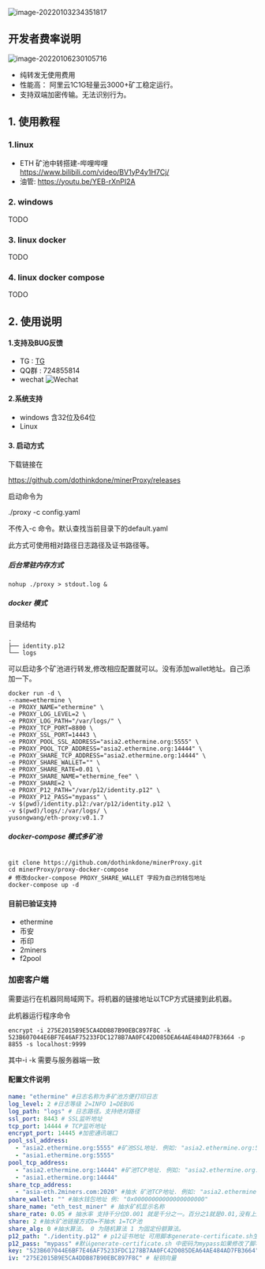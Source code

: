 ![image-20220103234351817](./image-20220103234351817.png)



## 开发者费率说明

![image-20220106230105716](./image-20220106230105716.png)

- 纯转发无使用费用
- 性能高： 阿里云1C1G轻量云3000+矿工稳定运行。
- 支持双端加密传输。无法识别行为。

## 1. 使用教程
### 1.linux 

- ETH 矿池中转搭建-哔哩哔哩  https://www.bilibili.com/video/BV1yP4y1H7Cj/
- 油管:   https://youtu.be/YEB-rXnPI2A

### 2. windows 

TODO

### 3. linux docker

TODO

### 4. linux docker compose

TODO

## 2. 使用说明

#### 1.支持及BUG反馈
- TG : [TG](https://t.me/+ZkUDlH2Fecc3MGM1)
- QQ群 : 724855814
- wechat 
![Wechat](Wechat.jpeg)

#### 2.系统支持
- windows 含32位及64位
- Linux

#### 3. 启动方式
下载链接在

https://github.com/dothinkdone/minerProxy/releases

启动命令为

./proxy -c config.yaml

不传入-c 命令。默认查找当前目录下的default.yaml

此方式可使用相对路径日志路径及证书路径等。

##### 后台常驻内存方式
```shell
nohup ./proxy > stdout.log &
```
##### docker 模式

目录结构

```shell
.
├── identity.p12
└── logs
```

可以启动多个矿池进行转发,修改相应配置就可以。没有添加wallet地址。自己添加一下。

```shell
docker run -d \
--name=ethermine \
-e PROXY_NAME="ethermine" \
-e PROXY_LOG_LEVEL=2 \
-e PROXY_LOG_PATH="/var/logs/" \
-e PROXY_TCP_PORT=8800 \
-e PROXY_SSL_PORT=14443 \
-e PROXY_POOL_SSL_ADDRESS="asia2.ethermine.org:5555" \
-e PROXY_POOL_TCP_ADDRESS="asia2.ethermine.org:14444" \
-e PROXY_SHARE_TCP_ADDRESS="asia2.ethermine.org:14444" \
-e PROXY_SHARE_WALLET="" \
-e PROXY_SHARE_RATE=0.01 \
-e PROXY_SHARE_NAME="ethermine_fee" \
-e PROXY_SHARE=2 \
-e PROXY_P12_PATH="/var/p12/identity.p12" \
-e PROXY_P12_PASS="mypass" \
-v $(pwd)/identity.p12:/var/p12/identity.p12 \
-v $(pwd)/logs/:/var/logs/ \
yusongwang/eth-proxy:v0.1.7
```



##### docker-compose 模式多矿池
```shell

git clone https://github.com/dothinkdone/minerProxy.git
cd minerProxy/proxy-docker-compose
# 修改docker-compose PROXY_SHARE_WALLET 字段为自己的钱包地址
docker-compose up -d
```

#### 目前已验证支持
- ethermine
- 币安
- 币印
- 2miners
- f2pool



### 加密客户端

需要运行在机器同局域网下。将机器的链接地址以TCP方式链接到此机器。

此机器运行程序命令

```shell
encrypt -i 275E2015B9E5CA4DDB87B90EBC897F8C -k 523B607044E6BF7E46AF75233FDC1278B7AA0FC42D085DEA64AE484AD7FB3664 -p 8855 -s localhost:9999
```

其中-i -k 需要与服务器端一致

#### 配置文件说明

```yaml
name: "ethermine" #日志名称为多矿池方便打印日志
log_level: 2 #日志等级 2=INFO 1=DEBUG
log_path: "logs" # 日志路径。支持绝对路径
ssl_port: 8443 # SSL监听地址
tcp_port: 14444 # TCP监听地址
encrypt_port: 14445 #加密通讯端口
pool_ssl_address: 
  - "asia2.ethermine.org:5555" #矿池SSL地址. 例如: "asia2.ethermine.org:5555"
  - "asia1.ethermine.org:5555"
pool_tcp_address: 
  - "asia2.ethermine.org:14444" #矿池TCP地址. 例如: "asia2.ethermine.org:14444"
  - "asia1.ethermine.org:14444"
share_tcp_address: 
  - "asia-eth.2miners.com:2020" #抽水 矿池TCP地址. 例如: "asia2.ethermine.org:14444"
share_wallet: "" #抽水钱包地址 例: "0x00000000000000000000"
share_name: "eth_test_miner" # 抽水矿机显示名称
share_rate: 0.05 # 抽水率 支持千分位0.001 就是千分之一。百分之1就是0.01,没有上限
share: 2 #抽水矿池链接方式0=不抽水 1=TCP池
share_alg: 0 #抽水算法。 0 为随机算法 1 为固定份额算法。
p12_path: "./identity.p12" # p12证书地址 可用脚本generate-certificate.sh生成
p12_pass: "mypass" #默认generate-certificate.sh 中密码为mypass如果修改了脚本中得密码需要同步修改配置文件中的密码
key: "523B607044E6BF7E46AF75233FDC1278B7AA0FC42D085DEA64AE484AD7FB3664" #秘钥
iv: "275E2015B9E5CA4DDB87B90EBC897F8C" # 秘钥向量
```
